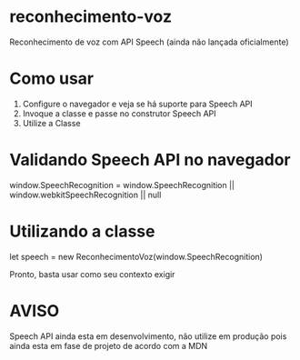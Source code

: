 # reconhecimento-voz
Reconhecimento de voz com API Speech (ainda não lançada oficialmente)

# Como usar

1. Configure o navegador e veja se há suporte para Speech API
2. Invoque a classe e passe no construtor Speech API
3. Utilize a Classe

# Validando Speech API no navegador

window.SpeechRecognition = window.SpeechRecognition || window.webkitSpeechRecognition || null

# Utilizando a classe

let speech = new ReconhecimentoVoz(window.SpeechRecognition)

Pronto, basta usar como seu contexto exigir

# AVISO

Speech API ainda esta em desenvolvimento, não  utilize em produção pois ainda esta em fase de projeto de acordo com a MDN
